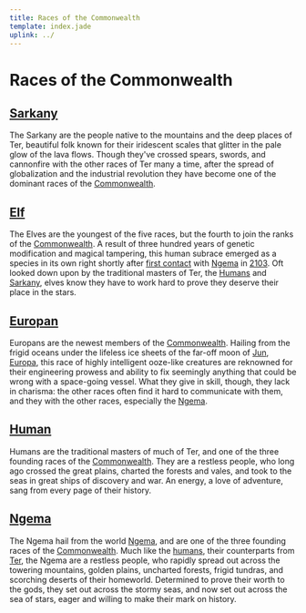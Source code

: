 ```yaml
---
title: Races of the Commonwealth
template: index.jade
uplink: ../
---
```


# Races of the Commonwealth
<!--{#top.center}-->

## [Sarkany](./sarkany/)
The Sarkany are the people native to the mountains and the deep places of Ter, beautiful folk known for their iridescent scales that glitter in the pale glow of the lava flows. Though they've crossed spears, swords, and cannonfire with the other races of Ter many a time, after the spread of globalization and the industrial revolution they have become one of the dominant races of the [Commonwealth].

## [Elf](./elves/)
The Elves are the youngest of the five races, but the fourth to join the ranks of the [Commonwealth]. A result of three hundred years of genetic modification and magical tampering, this human subrace emerged as a species in its own right shortly after [first contact] with [Ngema][planet-ngema] in [2103]. Oft looked down upon by the traditional masters of Ter, the [Humans](#human) and [Sarkany](#sarkany), elves know they have to work hard to prove they deserve their place in the stars.

## [Europan](./europans/)
Europans are the newest members of the [Commonwealth]. Hailing from the frigid oceans under the lifeless ice sheets of the far-off moon of [Jun][planet-jun], [Europa][planet-europa], this race of highly intelligent ooze-like creatures are reknowned for their engineering prowess and ability to fix seemingly anything that could be wrong with a space-going vessel. What they give in skill, though, they lack in charisma: the other races often find it hard to communicate with them, and they with the other races, especially the [Ngema](#ngema).

## [Human](./humans/)
Humans are the traditional masters of much of Ter, and one of the three founding races of the [Commonwealth]. They are a restless people, who long ago crossed the great plains, charted the forests and vales, and took to the seas in great ships of discovery and war. An energy, a love of adventure, sang from every page of their history.

## [Ngema](./ngema/)
The Ngema hail from the world [Ngema][planet-ngema], and are one of the three founding races of the [Commonwealth]. Much like the [humans](#human), their counterparts from [Ter], the Ngema are a restless people, who rapidly spread out across the towering mountains, golden plains, uncharted forests, frigid tundras, and scorching deserts of their homeworld. Determined to prove their worth to the gods, they set out across the stormy seas, and now set out across the sea of stars, eager and willing to make their mark on history.

<!-- organization: links below -->
[2103]: /star-sky/setting/timeline/#2103
[Commonwealth]: /star-sky/setting/factions/commonwealth/
[first contact]: /star-sky/setting/timeline/first-contact.md
[planet-europa]: /star-sky/setting/locations/aster/jun/europa/
[planet-ngema]: /star-sky/setting/locations/aster/ngema/
[planet-jun]: /star-sky/setting/locations/aster/jun/
[Ter]: /star-sky/setting/locations/aster/ter/
[timeline]: /star-sky/setting/timeline/

